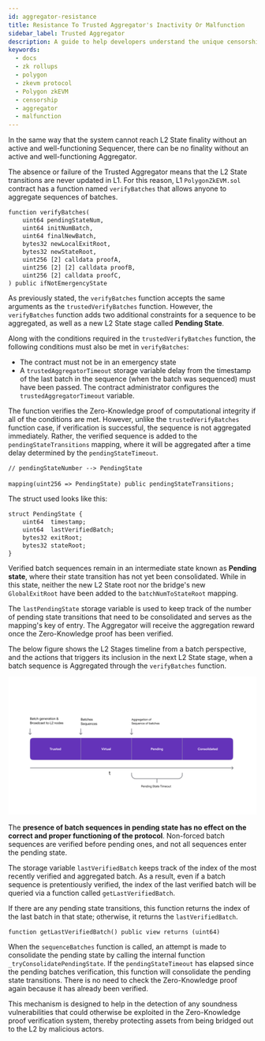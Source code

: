 ```yaml
---
id: aggregator-resistance
title: Resistance To Trusted Aggregator's Inactivity Or Malfunction
sidebar_label: Trusted Aggregator
description: A guide to help developers understand the unique censorship and malfunction resistance methods of Polygon zkEVM.
keywords:
  - docs
  - zk rollups
  - polygon
  - zkevm protocol
  - Polygon zkEVM
  - censorship
  - aggregator
  - malfunction
---
```


In the same way that the system cannot reach L2 State finality without an active and well-functioning Sequencer, there can be no finality without an active and well-functioning Aggregator.

The absence or failure of the Trusted Aggregator means that the L2 State transitions are never updated in L1. For this reason, L1 `PolygonZkEVM.sol` contract has a function named `verifyBatches` that allows anyone to aggregate sequences of batches.

```pil
function verifyBatches(
    uint64 pendingStateNum,
    uint64 initNumBatch,
    uint64 finalNewBatch,
    bytes32 newLocalExitRoot,
    bytes32 newStateRoot,
    uint256	[2] calldata proofA,
    uint256	[2] [2] calldata proofB,
    uint256	[2] calldata proofC,
) public ifNotEmergencyState
```

As previously stated, the `verifyBatches` function accepts the same arguments as the `trustedVerifyBatches` function. However, the `verifyBatches` function adds two additional constraints for a sequence to be aggregated, as well as a new L2 State stage called **Pending State**.

Along with the conditions required in the `trustedVerifyBatches` function, the following conditions must also be met in `verifyBatches`:

- The contract must not be in an emergency state
- A `trustedAggregatorTimeout` storage variable delay from the timestamp of the last batch in the sequence (when the batch was sequenced) must have been passed. The contract administrator configures the `trustedAggregatorTimeout` variable.

The function verifies the Zero-Knowledge proof of computational integrity if all of the conditions are met. However, unlike the `trustedVerifyBatches` function case, if verification is successful, the sequence is not aggregated immediately. Rather, the verified sequence is added to the `pendingStateTransitions` mapping, where it will be aggregated after a time delay determined by the `pendingStateTimeout`.

```
// pendingStateNumber --> PendingState

mapping(uint256 => PendingState) public pendingStateTransitions;
```

The struct used looks like this:

```pil
struct PendingState {
    uint64	timestamp;
    uint64	lastVerifiedBatch;
    bytes32	exitRoot;
    bytes32 stateRoot;
}
```

Verified batch sequences remain in an intermediate state known as **Pending state**, where their state transition has not yet been consolidated. While in this state, neither the new L2 State root nor the bridge's new `GlobalExitRoot` have been added to the `batchNumToStateRoot` mapping.

The `lastPendingState` storage variable is used to keep track of the number of pending state transitions that need to be consolidated and serves as the mapping's key of entry. The Aggregator will receive the aggregation reward once the Zero-Knowledge proof has been verified.

The below figure shows the L2 Stages timeline from a batch perspective, and the actions that triggers its inclusion in the next L2 State stage, when a batch sequence is Aggregated through the `verifyBatches` function.

![L2 State stages timeline with pending state](figures/11l2-stages-timeline-pending.png)

The **presence of batch sequences in pending state has no effect on the correct and proper functioning of the protocol**. Non-forced batch sequences are verified before pending ones, and not all sequences enter the pending state.

The storage variable `lastVerifiedBatch` keeps track of the index of the most recently verified and aggregated batch. As a result, even if a batch sequence is pretentiously verified, the index of the last verified batch will be queried via a function called `getLastVerifiedBatch`.

If there are any pending state transitions, this function returns the index of the last batch in that state; otherwise, it returns the `lastVerifiedBatch`.

```pil
function getLastVerifiedBatch() public view returns (uint64)
```

When the `sequenceBatches` function is called, an attempt is made to consolidate the pending state by calling the internal function `_tryConsolidatePendingState`. If the `pendingStateTimeout` has elapsed since the pending batches verification, this function will consolidate the pending state transitions. There is no need to check the Zero-Knowledge proof again because it has already been verified.

This mechanism is designed to help in the detection of any soundness vulnerabilities that could otherwise be exploited in the Zero-Knowledge proof verification system, thereby protecting assets from being bridged out to the L2 by malicious actors.